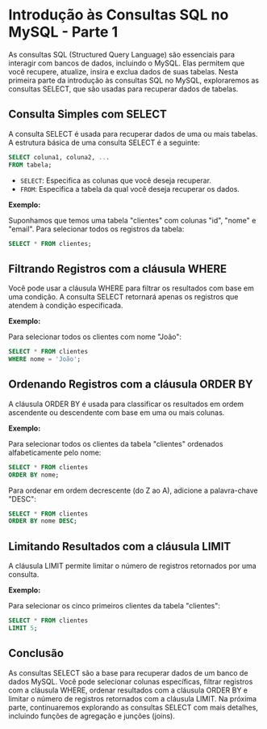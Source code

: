 # Introdução às Consultas SQL no MySQL - Parte 1
As consultas SQL (Structured Query Language) são essenciais para interagir com bancos de dados, incluindo o MySQL. Elas permitem que você recupere, atualize, insira e exclua dados de suas tabelas. Nesta primeira parte da introdução às consultas SQL no MySQL, exploraremos as consultas SELECT, que são usadas para recuperar dados de tabelas.

## Consulta Simples com SELECT
A consulta SELECT é usada para recuperar dados de uma ou mais tabelas. A estrutura básica de uma consulta SELECT é a seguinte:

```sql
SELECT coluna1, coluna2, ...
FROM tabela;
```

- `SELECT`: Especifica as colunas que você deseja recuperar.
- `FROM`: Especifica a tabela da qual você deseja recuperar os dados.

**Exemplo:**

Suponhamos que temos uma tabela "clientes" com colunas "id", "nome" e "email". Para selecionar todos os registros da tabela:

```sql
SELECT * FROM clientes;
```

## Filtrando Registros com a cláusula WHERE
Você pode usar a cláusula WHERE para filtrar os resultados com base em uma condição. A consulta SELECT retornará apenas os registros que atendem à condição especificada.

**Exemplo:**

Para selecionar todos os clientes com nome "João":

```sql
SELECT * FROM clientes
WHERE nome = 'João';
```

## Ordenando Registros com a cláusula ORDER BY
A cláusula ORDER BY é usada para classificar os resultados em ordem ascendente ou descendente com base em uma ou mais colunas.

**Exemplo:**

Para selecionar todos os clientes da tabela "clientes" ordenados alfabeticamente pelo nome:

```sql
SELECT * FROM clientes
ORDER BY nome;
```

Para ordenar em ordem decrescente (do Z ao A), adicione a palavra-chave "DESC":

```sql
SELECT * FROM clientes
ORDER BY nome DESC;
```

## Limitando Resultados com a cláusula LIMIT
A cláusula LIMIT permite limitar o número de registros retornados por uma consulta.

**Exemplo:**

Para selecionar os cinco primeiros clientes da tabela "clientes":

```sql
SELECT * FROM clientes
LIMIT 5;
```

## Conclusão
As consultas SELECT são a base para recuperar dados de um banco de dados MySQL. Você pode selecionar colunas específicas, filtrar registros com a cláusula WHERE, ordenar resultados com a cláusula ORDER BY e limitar o número de registros retornados com a cláusula LIMIT. Na próxima parte, continuaremos explorando as consultas SELECT com mais detalhes, incluindo funções de agregação e junções (joins).